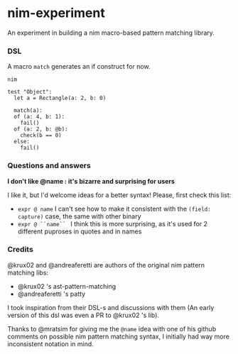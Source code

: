 # nim-experiment



An experiment in building a nim macro-based pattern matching library.

### DSL

A macro `match` generates an if construct for now.

```
nim

test "Object":
  let a = Rectangle(a: 2, b: 0)

  match(a):
  of (a: 4, b: 1):
    fail()
  of (a: 2, b: @b):
    check(b == 0)
  else:
    fail()
```

### Questions and answers

**I don't like @name : it's bizarre and surprising for users**

I like it, but I'd welcome ideas for a better syntax! Please, first check this list:

* `expr @ name` I can't see how to make it consistent with the `(field: capture)` case, the same with other binary
* `expr @ ``name`` ` I think this is more surprising, as it's used for 2 different puproses in quotes and in names


### Credits

 @krux02 and @andreaferetti are authors of the original nim pattern matching libs:

* @krux02 's ast-pattern-matching 
* @andreaferetti 's patty

I took inspiration from their DSL-s and discussions with them (An early version of this dsl was even a PR to @krux02 's lib).

Thanks to @mratsim for giving me the `@name` idea with one of his github comments on possible nim pattern matching syntax, I initially had way more inconsistent notation in mind.
